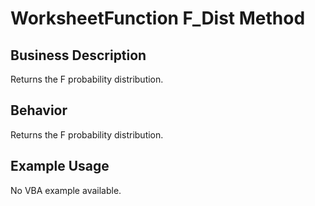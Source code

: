 # WorksheetFunction F_Dist Method

## Business Description
Returns the F probability distribution.

## Behavior
Returns the F probability distribution.

## Example Usage
No VBA example available.